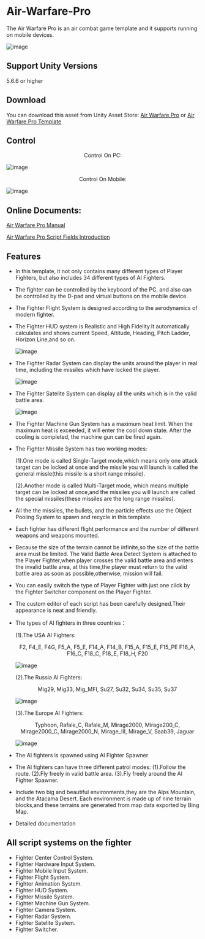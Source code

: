 # Air-Warfare-Pro

The Air Warfare Pro is an air combat game template and it supports running on mobile devices.

![image](https://github.com/swordmaster003/Air-Warfare-Pro/blob/master/Screenshots/Cover.png)

## Support Unity Versions

5.6.6 or higher

## Download

You can download this asset from Unity Asset Store:
[Air Warfare Pro](https://assetstore.unity.com/packages/templates/systems/air-warfare-pro-159371)
or [Air Warfare Pro Template](https://assetstore.unity.com/packages/templates/systems/air-warfare-pro-template-153887)

## Control

<center>Control On PC:</center>

![image](https://github.com/swordmaster003/Air-Warfare-Pro/blob/master/Screenshots/ControlOnPC.png)

<center>Control On Mobile:</center>

![image](https://github.com/swordmaster003/Air-Warfare-Pro/blob/master/Screenshots/ControlOnMobile.png)

## Online Documents:

[Air Warfare Pro Manual](https://www.swordmaster.info/documents/unity-assets-documents/air-warfare-pro-manual-document/)

[Air Warfare Pro Script Fields Introduction](https://www.swordmaster.info/documents/unity-assets-documents/air-warfare-pro-script-fields-introduction/)

## Features

- In this template, it not only contains many different types of Player Fighters, but also includes 34 different types of AI Fighters.

- The fighter can be controlled by the keyboard of the PC, and also can be controlled by the D-pad and virtual buttons on the mobile device.

- The Fighter Flight System is designed according to the aerodynamics of modern fighter.

- The Fighter HUD system is Realistic and High Fidelity.It automatically calculates and shows current Speed, Altitude, Heading, Pitch Ladder, Horizon Line,and so on.

  ![image](https://github.com/swordmaster003/Air-Warfare-Pro/blob/master/Screenshots/HUD.png)

- The Fighter Radar System can display the units around the player in real time, including the missiles which have locked the player.

  ![image](https://github.com/swordmaster003/Air-Warfare-Pro/blob/master/Screenshots/RadarMap.png)
  
- The Fighter Satelite System can display all the units which is in the valid battle area.

  ![image](https://github.com/swordmaster003/Air-Warfare-Pro/blob/master/Screenshots/SateliteMap.png)
  
- The Fighter Machine Gun System has a maximum heat limit. When the maximum heat is exceeded, it will enter the cool down state. After the cooling is completed, the machine gun can be fired again.

- The Fighter Missile System has two working modes:

   (1).One mode is called Single-Target mode,which means only one attack target can be locked at once and the missile you will launch is called the general missle(this missile is a short range missile). 

   (2).Another mode is called Multi-Target mode, which means multiple target can be locked at once,and the missiles you will launch are called the special missiles(these missiles are the long range missiles).

- All the the missiles, the bullets, and the particle effects use the Object Pooling System to spawn and recycle in this template.

- Each fighter has different flight performance and the number of different weapons and weapons mounted.

- Because the size of the terrain cannot be infinite,so the size of the battle area must be limited.
The Valid Battle Area Detect Syetem is attached to the Player Fighter,when player crosses the valid battle area and enters the invalid battle area, at this time,the player must return to the valid battle area as soon as possible,otherwise, mission will fail.

- You can easily switch the type of Player Fighter with just one click by the Fighter Switcher component on the Player Fighter. 

- The custom editor of each script has been carefully designed.Their appearance is neat and friendly.

- The types of AI fighters in three countries：

  (1).The USA AI Fighters:
  
   <center>F2, F4_E, F4G, F5_A, F5_E, F14_A, F14_B, F15_A, F15_E, F15_PE F16_A, F16_C, F18_C, F18_E, F18_H, F20</center>
   
   ![image](https://github.com/swordmaster003/Air-Warfare-Pro/blob/master/Screenshots/USA_AI_Fighters.png)

  (2).The Russia AI Fighters:
  
  <center> Mig29, Mig33, Mig_MFI, Su27, Su32, Su34, Su35, Su37</center>
  
   ![image](https://github.com/swordmaster003/Air-Warfare-Pro/blob/master/Screenshots/Russia_AI_Fighters.png)

  (3).The Europe AI Fighters:
  
  <center> Typhoon, Rafale_C, Rafale_M, Mirage2000, Mirage200_C, Mirage2000_C, Mirage2000_N, Mirage_III, Mirage_V, Saab39, Jaguar</center>
  
   ![image](https://github.com/swordmaster003/Air-Warfare-Pro/blob/master/Screenshots/Europe_AI_Fighters.png)

 - The AI fighters is spawned using AI Fighter Spawner

 - The AI fighters can have three different patrol modes:
   (1).Follow the route.
   (2).Fly freely in valid battle area.
   (3).Fly freely around the AI Fighter Spawner.

 - Include two big and beautiful environments,they are the Alps Mountain, and the Atacama Desert. 
   Each environment is made up of nine terrain blocks,and these terrains are generated from map data exported by Bing Map.

 - Detailed documentation


## All script systems on the fighter

 - Fighter Center Control System.
 - Fighter Hardware Input System.
 - Fighter Mobile Input System.
 - Fighter Flight System.
 - Fighter Animation System.
 - Fighter HUD System.
 - Fighter Missile System.
 - Fighter Machine Gun System.
 - Fighter Camera System.
 - Fighter Radar System.
 - Fighter Satelite System.
 - Fighter Switcher.
